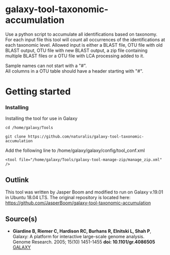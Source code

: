 # galaxy-tool-taxonomic-accumulation
Use a python script to accumulate all identifications based on taxonomy. For each input file this tool will count all occurrences of the identifications at each taxonomic level. Allowed input is either a BLAST file, OTU file with old BLAST output, OTU file with new BLAST output, a zip file containing multiple BLAST files or a OTU file with LCA processing added to it.

Sample names can not start with a "#".  
All columns in a OTU table should have a header starting with "#".

# Getting started

### Installing
Installing the tool for use in Galaxy
```
cd /home/galaxy/Tools
```
```
git clone https://github.com/naturalis/galaxy-tool-taxonomic-accumulation
```
Add the following line to /home/galaxy/galaxy/config/tool_conf.xml
```
<tool file="/home/galaxy/Tools/galaxy-tool-manage-zip/manage_zip.xml" />
```

## Outlink
This tool was written by Jasper Boom and modified to run on Galaxy v.19.01 in Ubuntu 18.04 LTS.
The original repository is located here: https://github.com/JasperBoom/galaxy-tool-taxonomic-accumulation


## Source(s)
* __Giardine B, Riemer C, Hardison RC, Burhans R, Elnitski L, Shah P__,  
  Galaxy: A platform for interactive large-scale genome analysis.  
  Genome Research. 2005; 15(10) 1451-1455 __doi: 10.1101/gr.4086505__  
  [GALAXY](https://www.galaxyproject.org/)
